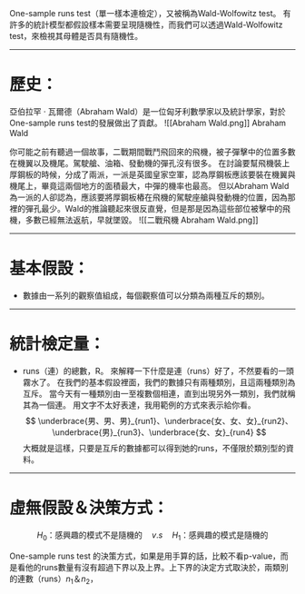 One-sample runs test（單一樣本連檢定），又被稱為Wald-Wolfowitz test。
有許多的統計模型都假設樣本需要呈現隨機性，而我們可以透過Wald-Wolfowitz test，來檢視其母體是否具有隨機性。
- - -
# 歷史：
亞伯拉罕 · 瓦爾德（Abraham Wald）是一位匈牙利數學家以及統計學家，對於One-sample runs test的發展做出了貢獻。
![[Abraham Wald.png]]
Abraham Wald

你可能之前有聽過一個故事，二戰期間戰鬥飛回來的飛機，被子彈擊中的位置多數在機翼以及機尾。駕駛艙、油箱、發動機的彈孔沒有很多。
在討論要幫飛機裝上厚鋼板的時候，分成了兩派，一派是英國皇家空軍，認為厚鋼板應該要裝在機翼與機尾上，畢竟這兩個地方的面積最大，中彈的機率也最高。
但以Abraham Wald為一派的人卻認為，應該要將厚鋼板樁在飛機的駕駛座艙與發動機的位置，因為那裡的彈孔最少。Wald的推論聽起來很反直覺，但是那是因為這些部位被擊中的飛機，多數已經無法返航，早就墜毀。
![[二戰飛機 Abraham Wald.png]]

- - -
# 基本假設：
- 數據由一系列的觀察值組成，每個觀察值可以分類為兩種互斥的類別。
- - -
# 統計檢定量：
- runs（連）的總數，R。
來解釋一下什麼是連（runs）好了，不然要看的一頭霧水了。
在我們的基本假設裡面，我們的數據只有兩種類別，且這兩種類別為互斥。
當今天有一種類別由一至複數個相連，直到出現另外一類別，我們就稱其為一個連。
用文字不太好表達，我用範例的方式來表示給你看。
$$
\underbrace{男、男、男}_{run1}、\underbrace{女、女、女}_{run2}、\underbrace{男}_{run3}、\underbrace{女、女}_{run4}
$$
大概就是這樣，只要是互斥的數據都可以得到她的runs，不僅限於類別型的資料。
- - -
# 虛無假設＆決策方式：
$$H_0\text{：感興趣的模式不是隨機的}\quad v.s \quad H_1\text{：感興趣的模式是隨機的}$$

One-sample runs test 的決策方式，如果是用手算的話，比較不看p-value，而是看他的runs數量有沒有超過下界以及上界。上下界的決定方式取決於，兩類別的連數（runs）$n_1$＆$n_2$，